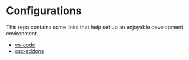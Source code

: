 # Configurations

This repo contains some links that help set up an enjoyable development environment.

- [vs-code](vs-code)
- [osx-addons](osx-addons.md)